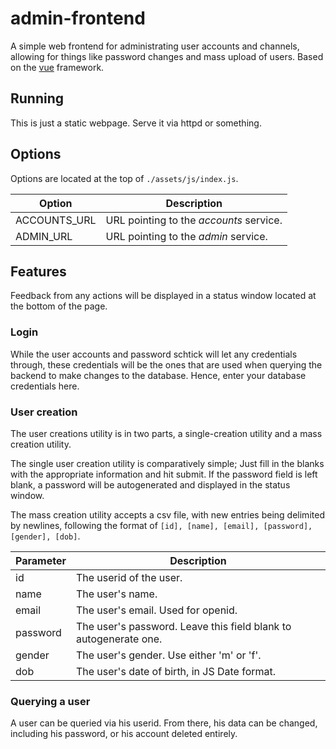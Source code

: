 # admin-frontend

A simple web frontend for administrating user accounts and channels, allowing for things like password changes and mass upload of users. Based on the [vue](https://vuejs.org) framework.

## Running

This is just a static webpage. Serve it via httpd or something.

## Options

Options are located at the top of ```./assets/js/index.js```.

Option | Description
------ | -----------
ACCOUNTS_URL | URL pointing to the *accounts* service.
ADMIN_URL | URL pointing to the *admin* service.

## Features

Feedback from any actions will be displayed in a status window located at the bottom of the page.

### Login

While the user accounts and password schtick will let any credentials through, these credentials will be the ones that are used when querying the backend to make changes to the database. Hence, enter your database credentials here.

### User creation

The user creations utility is in two parts, a single-creation utility and a mass creation utility.

The single user creation utility is comparatively simple; Just fill in the blanks with the appropriate information and hit submit. If the password field is left blank, a password will be autogenerated and displayed in the status window.

The mass creation utility accepts a csv file, with new entries being delimited by newlines, following the format of ```[id], [name], [email], [password], [gender], [dob]```.

Parameter | Description
--------- | -----------
id | The userid of the user.
name | The user's name.
email | The user's email. Used for openid.
password | The user's password. Leave this field blank to autogenerate one.
gender | The user's gender. Use either 'm' or 'f'.
dob | The user's date of birth, in JS Date format.

### Querying a user

A user can be queried via his userid. From there, his data can be changed, including his password, or his account deleted entirely.

